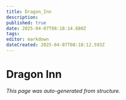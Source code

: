 ```yaml
---
title: Dragon_Inn
description: 
published: true
date: 2025-04-07T08:18:14.680Z
tags: 
editor: markdown
dateCreated: 2025-04-07T08:18:12.593Z
---
```


# Dragon Inn

*This page was auto-generated from structure.*